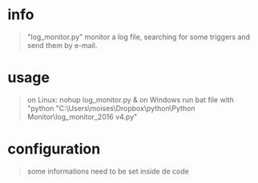 # info

> "log_monitor.py" monitor a log file, searching for some triggers and send them by e-mail.

# usage

> on Linux:
> nohup log_monitor.py &
> on Windows
> run bat file with "python "C:\Users\moises\Dropbox\python\Python Monitor\log_monitor_2016 v4.py"

# configuration

> some informations need to be set inside de code





